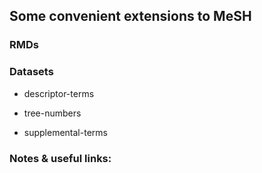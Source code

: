 ## Some convenient extensions to MeSH

### RMDs

### Datasets

-   descriptor-terms

-   tree-numbers

-   supplemental-terms

### Notes & useful links:
